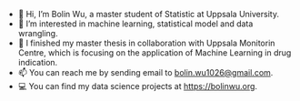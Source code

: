 - 👋 Hi, I’m Bolin Wu, a master student of Statistic at Uppsala University.
- 👀 I’m interested in machine learning, statistical model and data wrangling.
- 🌱 I finished my master thesis in collaboration with Uppsala Monitorin Centre, which is focusing on the application of Machine Learning in drug indication.
- 📫 You can reach me by sending email to bolin.wu1026@gmail.com.
- 💻 You can find my data science projects at https://bolinwu.org.

<!---
Bolin-Wu/Bolin-Wu is a ✨ special ✨ repository because its `README.md` (this file) appears on your GitHub profile.
You can click the Preview link to take a look at your changes.
--->
